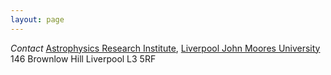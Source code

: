```yaml
---
layout: page
---
```


*Contact*
[Astrophysics Research Institute](http://www.astro.ljmu.ac.uk/), 
[Liverpool John Moores University](https://www.ljmu.ac.uk/)
146 Brownlow Hill
Liverpool L3 5RF
